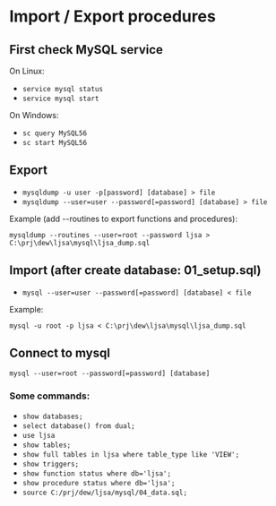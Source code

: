 # Import / Export procedures

## First check MySQL service

On Linux:

- `service mysql status`
- `service mysql start`

On Windows:

- `sc query MySQL56`
- `sc start MySQL56`

## Export

- `mysqldump -u user -p[password] [database] > file`
- `mysqldump --user=user --password[=password] [database] > file`

Example (add --routines to export functions and procedures):

`mysqldump --routines --user=root --password ljsa > C:\prj\dew\ljsa\mysql\ljsa_dump.sql`

## Import (after create database: 01_setup.sql)

- `mysql --user=user --password[=password] [database] < file`

Example:

`mysql -u root -p ljsa < C:\prj\dew\ljsa\mysql\ljsa_dump.sql`

## Connect to mysql

`mysql --user=root --password[=password] [database]`

### Some commands:

- `show databases;`
- `select database() from dual;`
- `use ljsa`
- `show tables;`
- `show full tables in ljsa where table_type like 'VIEW';`
- `show triggers;`
- `show function status where db='ljsa';`
- `show procedure status where db='ljsa';`
- `source C:/prj/dew/ljsa/mysql/04_data.sql;`